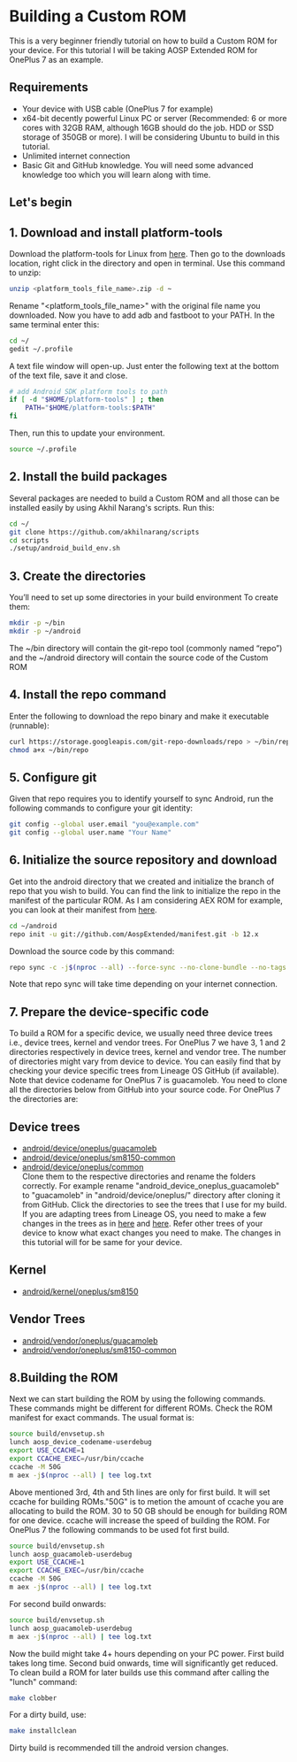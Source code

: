 
# Building a Custom ROM

This is a very beginner friendly tutorial on how to build a Custom ROM for your device. For this tutorial I will be taking AOSP Extended ROM for OnePlus 7 as an example.
## Requirements

- Your device with USB cable (OnePlus 7 for example)
- x64-bit decently powerful Linux PC or server (Recommended: 6 or more cores with 32GB RAM, although 16GB should do the job. HDD or SSD storage of 350GB or more). I will be considering Ubuntu to build in this tutorial.
- Unlimited internet connection
- Basic Git and GitHub knowledge. You will need some advanced knowledge too which you will learn along with time.

## Let's begin
## 1. Download and install platform-tools


Download the platform-tools for Linux from [here](https://developer.android.com/studio/releases/platform-tools).
Then go to the downloads location, right click in the directory and open in terminal. Use this command to unzip:
```bash
unzip <platform_tools_file_name>.zip -d ~
```
Rename "<platform_tools_file_name>" with the original file name you downloaded. Now you have to add adb and fastboot to your PATH. In the same terminal enter this:
```bash
cd ~/
gedit ~/.profile
```
A text file window will open-up. Just enter the following text at the bottom of the text file, save it and close.
```bash
# add Android SDK platform tools to path
if [ -d "$HOME/platform-tools" ] ; then
    PATH="$HOME/platform-tools:$PATH"
fi
```
Then, run this to update your environment.
```bash
source ~/.profile
```
## 2. Install the build packages
Several packages are needed to build a Custom ROM and all those can be installed easily by using Akhil Narang's scripts. Run this:
```bash
cd ~/
git clone https://github.com/akhilnarang/scripts
cd scripts
./setup/android_build_env.sh
```
## 3. Create the directories
You’ll need to set up some directories in your build environment
To create them:
```bash
mkdir -p ~/bin
mkdir -p ~/android
```
The ~/bin directory will contain the git-repo tool (commonly named “repo”) and the ~/android directory will contain the source code of the Custom ROM


## 4. Install the repo command
Enter the following to download the repo binary and make it executable (runnable):
```bash
curl https://storage.googleapis.com/git-repo-downloads/repo > ~/bin/repo
chmod a+x ~/bin/repo
```
## 5. Configure git
Given that repo requires you to identify yourself to sync Android, run the following commands to configure your git identity:
```bash
git config --global user.email "you@example.com"
git config --global user.name "Your Name"
```
## 6. Initialize the source repository and download
Get into the android directory that we created and initialize the branch of repo that you wish to build. You can find the link to initialize the repo in the manifest of the particular ROM. As I am considering AEX ROM for example, you can look at their manifest from [here](https://github.com/AospExtended/manifest).
```bash
cd ~/android
repo init -u git://github.com/AospExtended/manifest.git -b 12.x
```
Download the source code by this command:
```bash
repo sync -c -j$(nproc --all) --force-sync --no-clone-bundle --no-tags
```
Note that repo sync will take time depending on your internet connection.

## 7. Prepare the device-specific code
To build a ROM for a specific device, we usually need three device trees i.e., device trees, kernel and vendor trees. 
For OnePlus 7 we have 3, 1 and 2 directories respectively in device trees, kernel and vendor tree. The number of directories might vary from device to device. You can easily find that by checking your device specific trees from Lineage OS GitHub (if available). Note that device codename for OnePlus 7 is guacamoleb.  You need to clone all the directories below from GitHub into your source code. For OnePlus 7 the directories are:
## Device trees
- [android/device/oneplus/guacamoleb](https://github.com/shantanu-sarkar/android_device_oneplus_guacamoleb)
- [android/device/oneplus/sm8150-common](https://github.com/AospExtended-Devices/device_oneplus_sm8150-common)
- [android/device/oneplus/common](https://github.com/AospExtended-Devices/device_oneplus_common) <br />
Clone them to the respective directories
and rename the folders correctly. For example rename "android_device_oneplus_guacamoleb" to "guacamoleb" in "android/device/oneplus/" directory after cloning it from GitHub.
Click the directories to see the trees that I use for my build. If you are adapting trees from Lineage OS, you need to make a few changes in the trees as in [here](https://github.com/shantanu-sarkar/android_device_oneplus_guacamoleb/commit/1d83a5ca546a9ebb20175eb156fbf9888e4dc2d6) and [here](https://github.com/AospExtended-Devices/device_oneplus_sm8150-common/commit/813b0320384b95c5461b2776388c561a64868864). Refer other trees of your device to know what exact changes you need to make. The changes in this tutorial will for be same for your device.
## Kernel
- [android/kernel/oneplus/sm8150](https://github.com/AospExtended-Devices/kernel_oneplus_sm8150)
## Vendor Trees
- [android/vendor/oneplus/guacamoleb](https://github.com/shantanu-sarkar/android_vendor_oneplus_guacamoleb)
- [android/vendor/oneplus/sm8150-common](https://github.com/shantanu-sarkar/android_vendor_oneplus_sm8150-common)

## 8.Building the ROM
Next we can start building the ROM by using the following commands. These commands might be different for different ROMs. Check the ROM manifest for exact commands.
The usual format is:
```bash
source build/envsetup.sh
lunch aosp_device_codename-userdebug
export USE_CCACHE=1
export CCACHE_EXEC=/usr/bin/ccache
ccache -M 50G
m aex -j$(nproc --all) | tee log.txt
```
Above mentioned 3rd, 4th and 5th lines are only for first build. It will set ccache for building ROMs."50G" is to metion the amount of ccache you are allocating to build the ROM. 30 to 50 GB should be enough for building ROM for one device. ccache will increase the speed of building the ROM.
For OnePlus 7 the following commands to be used fot first build.
```bash
source build/envsetup.sh
lunch aosp_guacamoleb-userdebug
export USE_CCACHE=1
export CCACHE_EXEC=/usr/bin/ccache
ccache -M 50G
m aex -j$(nproc --all) | tee log.txt
```
For second build onwards:
```bash
source build/envsetup.sh
lunch aosp_guacamoleb-userdebug
m aex -j$(nproc --all) | tee log.txt
```
Now the build might take 4+ hours depending on your PC power. First build takes long time. Second buid onwards, time will significantly get reduced. To clean build a ROM for later builds use this command after calling the "lunch" command:
```bash
make clobber
```
For a dirty build, use:
```bash
make installclean
```
Dirty build is recommended till the android version changes.
